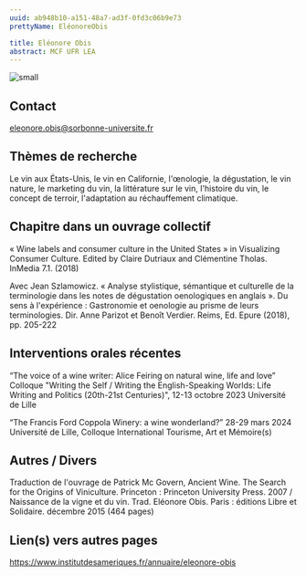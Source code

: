 ```yaml
---
uuid: ab948b10-a151-48a7-ad3f-0fd3c06b9e73
prettyName: EléonoreObis

title: Eléonore Obis
abstract: MCF UFR LEA
---
```


![small](Obis_Eleonore.jpg)

## Contact

 eleonore.obis@sorbonne-universite.fr

## Thèmes de recherche

 Le vin aux États-Unis, le vin en Californie, l'œnologie, la dégustation, le vin nature, le marketing du vin, la littérature sur le vin, l'histoire du vin, le concept de terroir, l'adaptation au réchauffement climatique.

## Chapitre dans un ouvrage collectif

 « Wine labels and consumer culture in the United States » in Visualizing Consumer Culture. Edited by Claire Dutriaux and Clémentine Tholas. InMedia 7.1. (2018)

Avec Jean Szlamowicz. « Analyse stylistique, sémantique et culturelle de la terminologie dans les notes de dégustation oenologiques en anglais ». Du sens à l'expérience : Gastronomie et oenologie au prisme de leurs terminologies. Dir. Anne Parizot et Benoît Verdier. Reims, Ed. Epure (2018), pp. 205-222

## Interventions orales récentes

 “The voice of a wine writer: Alice Feiring on natural wine, life and love” Colloque "Writing the Self / Writing the English-Speaking Worlds: Life Writing and Politics (20th-21st Centuries)", 12-13 octobre 2023 Université de Lille 

“The Francis Ford Coppola Winery: a wine wonderland?” 28-29 mars 2024 Université de Lille, Colloque International Tourisme, Art et Mémoire(s)

## Autres / Divers

 Traduction de l'ouvrage de Patrick Mc Govern, Ancient Wine. The Search for the Origins of Viniculture. Princeton : Princeton University Press. 2007 / Naissance de la vigne et du vin. Trad. Eléonore Obis. Paris : éditions Libre et Solidaire. décembre 2015 (464 pages)

## Lien(s) vers autres pages

 https://www.institutdesameriques.fr/annuaire/eleonore-obis

